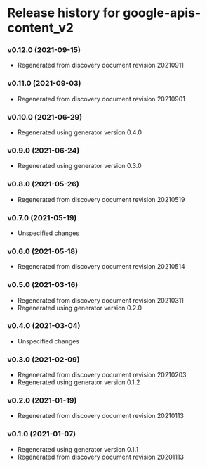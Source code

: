 # Release history for google-apis-content_v2

### v0.12.0 (2021-09-15)

* Regenerated from discovery document revision 20210911

### v0.11.0 (2021-09-03)

* Regenerated from discovery document revision 20210901

### v0.10.0 (2021-06-29)

* Regenerated using generator version 0.4.0

### v0.9.0 (2021-06-24)

* Regenerated using generator version 0.3.0

### v0.8.0 (2021-05-26)

* Regenerated from discovery document revision 20210519

### v0.7.0 (2021-05-19)

* Unspecified changes

### v0.6.0 (2021-05-18)

* Regenerated from discovery document revision 20210514

### v0.5.0 (2021-03-16)

* Regenerated from discovery document revision 20210311
* Regenerated using generator version 0.2.0

### v0.4.0 (2021-03-04)

* Unspecified changes

### v0.3.0 (2021-02-09)

* Regenerated from discovery document revision 20210203
* Regenerated using generator version 0.1.2

### v0.2.0 (2021-01-19)

* Regenerated from discovery document revision 20210113

### v0.1.0 (2021-01-07)

* Regenerated using generator version 0.1.1
* Regenerated from discovery document revision 20201113

